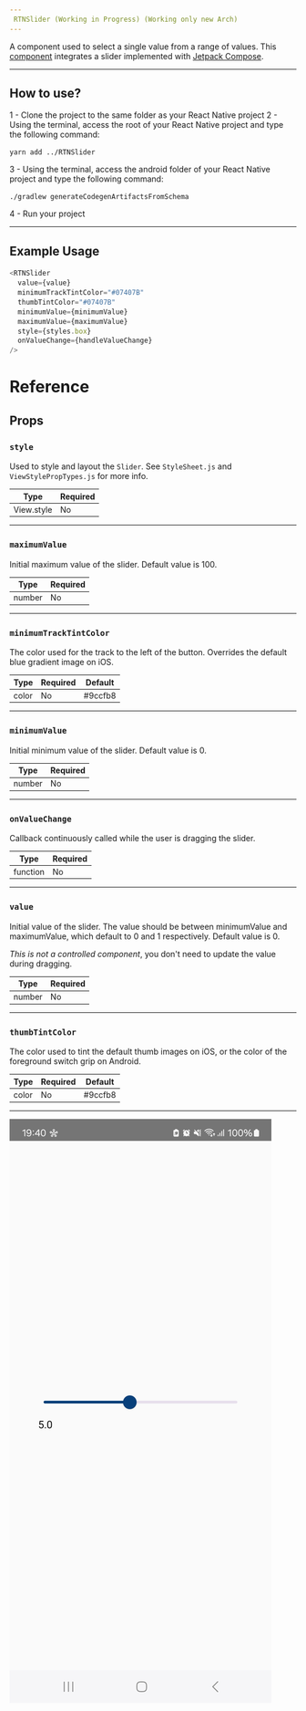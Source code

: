 ```yaml
---
 RTNSlider (Working in Progress) (Working only new Arch)
---
```




A component used to select a single value from a range of values.
This [component](https://developer.android.com/develop/ui/compose/components/slider) integrates a slider implemented with [Jetpack Compose](https://developer.android.com/develop/ui/compose). 

---


 How to use?
---

1 - Clone the project to the same folder as your React Native project 
2 - Using the terminal, access the root of your React Native project and type the following command: 
```console
yarn add ../RTNSlider 
```
3 - Using the terminal, access the android folder of your React Native project and type the following command: 
```console
./gradlew generateCodegenArtifactsFromSchema
```
4 - Run your project

---
 Example Usage
---
```js
<RTNSlider
  value={value}
  minimumTrackTintColor="#07407B"
  thumbTintColor="#07407B"
  minimumValue={minimumValue}
  maximumValue={maximumValue}
  style={styles.box}
  onValueChange={handleValueChange}
/>
```





# Reference

## Props



### `style`

Used to style and layout the `Slider`. See `StyleSheet.js` and `ViewStylePropTypes.js` for more info.

| Type       | Required |
| ---------- | -------- |
| View.style | No       |

---

### `maximumValue`

Initial maximum value of the slider. Default value is 100.

| Type   | Required |
| ------ | -------- |
| number | No       |

---

### `minimumTrackTintColor`

The color used for the track to the left of the button. Overrides the default blue gradient image on iOS.

| Type               | Required | Default
| ------------------ | -------- | -------- |
| color | No       | #9ccfb8

---

### `minimumValue`

Initial minimum value of the slider. Default value is 0.

| Type   | Required |
| ------ | -------- |
| number | No       |

---

### `onValueChange`

Callback continuously called while the user is dragging the slider.

| Type     | Required |
| -------- | -------- |
| function | No       |

---

### `value`

Initial value of the slider. The value should be between minimumValue and maximumValue, which default to 0 and 1 respectively. Default value is 0.

_This is not a controlled component_, you don't need to update the value during dragging.

| Type   | Required |
| ------ | -------- |
| number | No       |

---

### `thumbTintColor`

The color used to tint the default thumb images on iOS, or the color of the foreground switch grip on Android.

| Type               | Required | Default
| ------------------ | -------- | -------- |
| color | No       | #9ccfb8

---

![Screenshot Component](https://github.com/mensonones/RTNSlider/blob/main/prints/rtn-slider.jpg)

